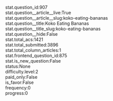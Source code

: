 stat.question_id:907  
stat.question__article__live:True  
stat.question__article__slug:koko-eating-bananas  
stat.question__title:Koko Eating Bananas  
stat.question__title_slug:koko-eating-bananas  
stat.question__hide:False  
stat.total_acs:1421  
stat.total_submitted:3896  
stat.total_column_articles:1  
stat.frontend_question_id:875  
stat.is_new_question:False  
status:None  
difficulty.level:2  
paid_only:False  
is_favor:False  
frequency:0  
progress:0  
